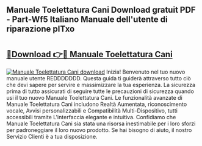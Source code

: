 ## Manuale Toelettatura Cani Download gratuit PDF - Part-Wf5 Italiano Manuale dell'utente di riparazione pITxo

# <h2><a href="http://dfeycz7.blite.top/?on=Manuale+Toelettatura+Cani">🔗Download 👉🔴 Manuale Toelettatura Cani</a></h2>

[![Manuale Toelettatura Cani download](https://i.imgur.com/lujVjoI.png)](http://dfeycz7.blite.top/?on=Manuale+Toelettatura+Cani)
Inizia! Benvenuto nel tuo nuovo manuale utente REDDDDDDD. Questa guida ti guiderà attraverso tutto ciò che devi sapere per servire e massimizzare la tua esperienza. La sicurezza prima di tutto assicurati di seguire tutte le precauzioni di sicurezza quando usi il tuo nuovo Manuale Toelettatura Cani. Le funzionalità avanzate di Manuale Toelettatura Cani includono Realtà Aumentata, riconoscimento vocale, Avvisi personalizzabili e Compatibilità Multi-Dispositivo, tutti accessibili tramite L'interfaccia elegante e intuitiva. Confidiamo che Manuale Toelettatura Cani sia stata una risorsa inestimabile per i loro sforzi per padroneggiare il loro nuovo prodotto. Se hai bisogno di aiuto, il nostro Servizio Clienti è a tua disposizione.
